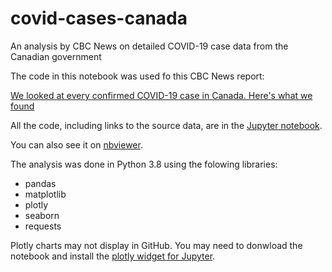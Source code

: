 # covid-cases-canada

An analysis by CBC News on detailed COVID-19 case data from the Canadian government

The code in this notebook was used fo this CBC News report:

[We looked at every confirmed COVID-19 case in Canada. Here's what we found](https://www.cbc.ca/news/canada/public-health-agency-of-canada-covid-19-statistics-1.5733069)

All the code, including links to the source data, are in the [Jupyter notebook](https://github.com/robroc/covid-cases-canada/blob/master/canada_covid_cases_analysis.ipynb).

You can also see it on [nbviewer](https://nbviewer.jupyter.org/github/robroc/covid-cases-canada/blob/ae9b8708fea1d8fb207b3df1367625642bea4be4/canada_covid_cases_analysis.ipynb).

The analysis was done in Python 3.8 using the folowing libraries:

- pandas
- matplotlib
- plotly
- seaborn
- requests

Plotly charts may not display in GitHub. You may need to donwload the notebook and install the [plotly widget for Jupyter](https://plotly.com/python/getting-started/).
